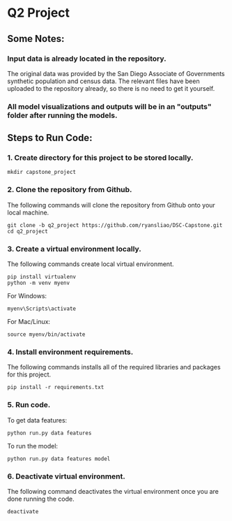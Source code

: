 # Q2 Project

## Some Notes:
### Input data is already located in the repository.
The original data was provided by the San Diego Associate of Governments synthetic population and census data. The relevant files have been uploaded to the repository already, so there is no need to get it yourself.
### All model visualizations and outputs will be in an "outputs" folder after running the models.

## Steps to Run Code:
### 1. Create directory for this project to be stored locally.
```
mkdir capstone_project
```

### 2. Clone the repository from Github.
The following commands will clone the repository from Github onto your local machine.
```
git clone -b q2_project https://github.com/ryansliao/DSC-Capstone.git
cd q2_project
```

### 3. Create a virtual environment locally.
The following commands create local virtual environment.
```
pip install virtualenv
python -m venv myenv
```

For Windows:
```
myenv\Scripts\activate
```

For Mac/Linux:
```
source myenv/bin/activate
```

### 4. Install environment requirements.
The following commands installs all of the required libraries and packages for this project.
```
pip install -r requirements.txt
```

### 5. Run code.
To get data features:
```
python run.py data features
```

To run the model:
```
python run.py data features model
```

### 6. Deactivate virtual environment.
The following command deactivates the virtual environment once you are done running the code.
```
deactivate
```
